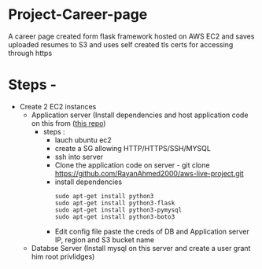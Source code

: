 # Project-Career-page
A career page created form flask framework hosted on AWS EC2 and saves uploaded resumes to S3 and uses self created tls certs for accessing through https

# Steps -
- Create 2 EC2 instances
  - Application server (Install dependencies and host application code on this from ([this repo](https://github.com/RayanAhmed2000/aws-live-project))
    - steps :
        - lauch ubuntu ec2
        - create a SG allowing HTTP/HTTPS/SSH/MYSQL
        - ssh into server
        - Clone the application code on server -  git clone https://github.com/RayanAhmed2000/aws-live-project.git
        - install dependencies
          ```
          sudo apt-get install python3
          sudo apt-get install python3-flask
          sudo apt-get install python3-pymysql
          sudo apt-get install python3-boto3
          ```
        -  Edit config file paste the creds of DB and Application server IP, region and S3 bucket name
  - Databse Server (Install mysql on this server and create a user grant him root privlidges)
